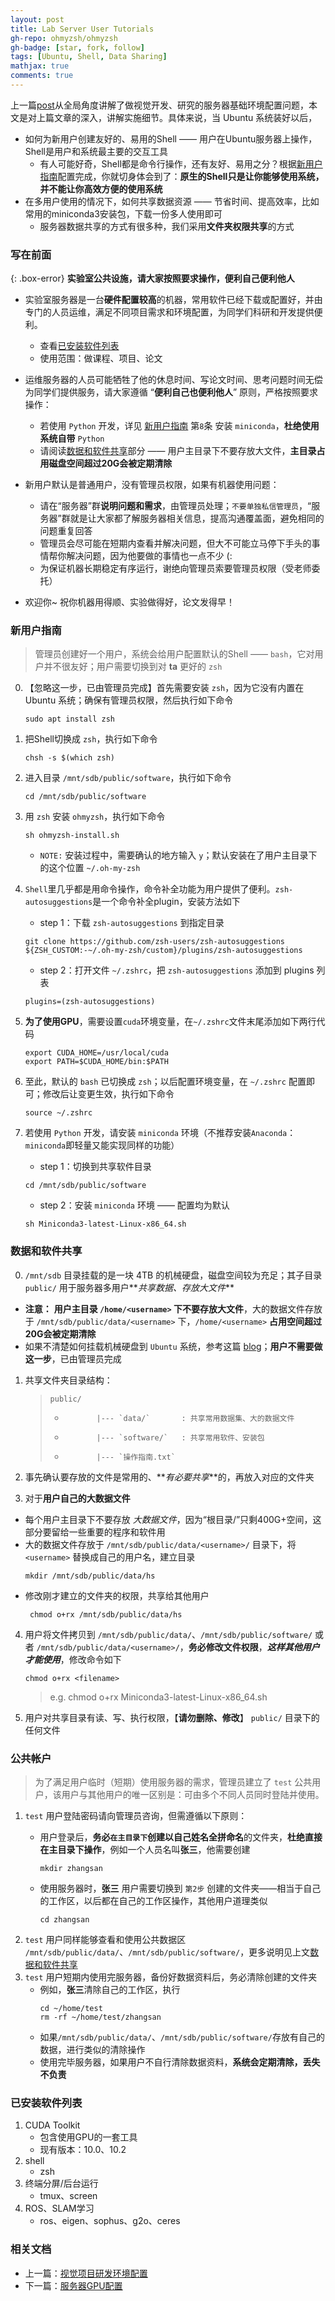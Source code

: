 ```yaml
---
layout: post
title: Lab Server User Tutorials
gh-repo: ohmyzsh/ohmyzsh
gh-badge: [star, fork, follow]
tags: [Ubuntu, Shell, Data Sharing]
mathjax: true
comments: true
---
```


上一篇[post](https://auniquesun.com/2020-06-26-basic-developing-environments-for-vision-project-and-research/)从全局角度讲解了做视觉开发、研究的服务器基础环境配置问题，本文是对上篇文章的深入，讲解实施细节。具体来说，当 Ubuntu 系统装好以后，
* 如何为新用户创建友好的、易用的Shell —— 用户在Ubuntu服务器上操作，Shell是用户和系统最主要的交互工具
    * 有人可能好奇，Shell都是命令行操作，还有友好、易用之分？根据[新用户指南](#新用户指南)配置完成，你就切身体会到了：**原生的Shell只是让你能够使用系统，并不能让你高效方便的使用系统**
* 在多用户使用的情况下，如何共享数据资源 —— 节省时间、提高效率，比如常用的miniconda3安装包，下载一份多人使用即可
    * 服务器数据共享的方式有很多种，我们采用**文件夹权限共享**的方式

### 写在前面

{: .box-error}
**实验室公共设施，请大家按照要求操作，便利自己便利他人** 

* 实验室服务器是一台**硬件配置较高**的机器，常用软件已经下载或配置好，并由专门的人员运维，满足不同项目需求和环境配置，为同学们科研和开发提供便利。
    * 查看[已安装软件列表](#已安装软件列表)
    * 使用范围：做课程、项目、论文

* 运维服务器的人员可能牺牲了他的休息时间、写论文时间、思考问题时间无偿为同学们提供服务，请大家遵循 “**便利自己也便利他人**” 原则，严格按照要求操作：
    * 若使用 `Python` 开发，详见 [新用户指南](#新用户指南) 第`8`条 安装 `miniconda`，**杜绝使用系统自带** `Python`  
    * 请阅读[数据和软件共享](#数据和软件共享)部分 —— 用户主目录下不要存放大文件，**主目录占用磁盘空间超过20G会被定期清除**

* 新用户默认是普通用户，没有管理员权限，如果有机器使用问题：
    * 请在“服务器”群**说明问题和需求**，由管理员处理；`不要单独私信管理员`，“服务器”群就是让大家都了解服务器相关信息，提高沟通覆盖面，避免相同的问题重复回答
    * 管理员会尽可能在短期内查看并解决问题，但大不可能立马停下手头的事情帮你解决问题，因为他要做的事情也一点不少 (:
    * 为保证机器长期稳定有序运行，谢绝向管理员索要管理员权限（受老师委托）

* 欢迎你~ 祝你机器用得顺、实验做得好，论文发得早！

### 新用户指南
> 管理员创建好一个用户，系统会给用户配置默认的Shell —— `bash`，它对用户并不很友好；用户需要切换到对 **ta** 更好的 `zsh`

0. 【忽略这一步，已由管理员完成】首先需要安装 `zsh`，因为它没有内置在 Ubuntu 系统；确保有管理员权限，然后执行如下命令
    ```shell
    sudo apt install zsh
    ```

1. 把Shell切换成 `zsh`，执行如下命令
    ```shell
    chsh -s $(which zsh)
    ```

2. 进入目录 `/mnt/sdb/public/software`，执行如下命令
    ```shell
    cd /mnt/sdb/public/software
    ```

3. 用 `zsh` 安装 `ohmyzsh`，执行如下命令
    ```shell
    sh ohmyzsh-install.sh
    ```
    * `NOTE:` 安装过程中，需要确认的地方输入 `y`；默认安装在了用户主目录下的这个位置 `~/.oh-my-zsh`

5. `Shell`里几乎都是用命令操作，命令补全功能为用户提供了便利。`zsh-autosuggestions`是一个命令补全plugin，安装方法如下
    * step 1：下载 `zsh-autosuggestions` 到指定目录
    ```shell
    git clone https://github.com/zsh-users/zsh-autosuggestions ${ZSH_CUSTOM:-~/.oh-my-zsh/custom}/plugins/zsh-autosuggestions
    ```
    * step 2：打开文件 `~/.zshrc`，把 `zsh-autosuggestions` 添加到 plugins 列表
    ```shell
    plugins=(zsh-autosuggestions)
    ```

5. **为了使用GPU**，需要设置`cuda`环境变量，在`~/.zshrc`文件末尾添加如下两行代码
    ```shell
    export CUDA_HOME=/usr/local/cuda
    export PATH=$CUDA_HOME/bin:$PATH
    ```
    
6. 至此，默认的 `bash` 已切换成 `zsh`；以后配置环境变量，在 `~/.zshrc` 配置即可；修改后让变更生效，执行如下命令
    ```shell
    source ~/.zshrc
    ```

7. 若使用 `Python` 开发，请安装 `miniconda` 环境（不推荐安装`Anaconda`：`miniconda`即轻量又能实现同样的功能）
    * step 1：切换到共享软件目录
    ```shell
    cd /mnt/sdb/public/software
    ```
    * step 2：安装 `miniconda` 环境 —— 配置均为默认
    ```shell
    sh Miniconda3-latest-Linux-x86_64.sh
    ```

<!-- 4. 【这一步可做可不做】改变 ohmyzsh 主题元素，执行如下命令
    ```shell
    vim ~/.zshrc
    ```
    * 找到 `ZSH_THEME=` 所在行，替换 `robbyrussell` 为 `pygmalion`
    ![](../img/zsh.png) -->

### 数据和软件共享
0. `/mnt/sdb` 目录挂载的是一块 4TB 的机械硬盘，磁盘空间较为充足；其子目录 `public/` 用于服务器多用户**_共享数据、存放大文件_**
* **注意：** **用户主目录 `/home/<username>` 下不要存放大文件**，大的数据文件存放于 `/mnt/sdb/public/data/<username>` 下，`/home/<username>` **占用空间超过20G会被定期清除**
* 如果不清楚如何挂载机械硬盘到 `Ubuntu` 系统，参考这篇 [blog](https://medium.com/@sh.tsang/partitioning-formatting-and-mounting-a-hard-drive-in-linux-ubuntu-18-04-324b7634d1e0)；**用户不需要做这一步**，已由管理员完成


1. 共享文件夹目录结构：
    > `public/`
    > -            |--- `data/`       : 共享常用数据集、大的数据文件
    > -            |--- `software/`   : 共享常用软件、安装包
    > -            |--- `操作指南.txt`

2. 事先确认要存放的文件是常用的、**_有必要共享_**的，再放入对应的文件夹

3. 对于**用户自己的大数据文件**
* 每个用户主目录下不要存放 _大数据文件_，因为“根目录/”只剩400G+空间，这部分要留给一些重要的程序和软件用
* 大的数据文件存放于 `/mnt/sdb/public/data/<username>/` 目录下，将 `<username>` 替换成自己的用户名，建立目录
    ```shell
    mkdir /mnt/sdb/public/data/hs
    ```
* 修改刚才建立的文件夹的权限，共享给其他用户
   ```shell
    chmod o+rx /mnt/sdb/public/data/hs
    ```

4. 用户将文件拷贝到 `/mnt/sdb/public/data/`、`/mnt/sdb/public/software/` 或者 `/mnt/sdb/public/data/<username>/`，**务必修改文件权限**，**_这样其他用户才能使用_**，修改命令如下
    ```shell
    chmod o+rx <filename>
    ```
    > e.g. chmod o+rx Miniconda3-latest-Linux-x86_64.sh

3. 用户对共享目录有读、写、执行权限，【**请勿删除、修改**】 `public/` 目录下的任何文件

### 公共帐户
> 为了满足用户临时（短期）使用服务器的需求，管理员建立了 `test` 公共用户，该用户与其他用户的唯一区别是：可由多个不同人员同时登陆并使用。

1. `test` 用户登陆密码请向管理员咨询，但需遵循以下原则：
    * 用户登录后，**务必`在主目录下`创建以自己姓名全拼命名**的文件夹，**杜绝直接在主目录下操作**，例如一个人员名叫**张三**，他需要创建
        ```shell
        mkdir zhangsan
        ```

    * 使用服务器时，**张三** 用户需要切换到 `第2步` 创建的文件夹——相当于自己的工作区，以后都在自己的工作区操作，其他用户道理类似
        ```shell
        cd zhangsan
        ```
2. `test` 用户同样能够查看和使用公共数据区 `/mnt/sdb/public/data/`、`/mnt/sdb/public/software/`，更多说明见上文[数据和软件共享](#数据和软件共享)
3. `test` 用户短期内使用完服务器，备份好数据资料后，务必清除创建的文件夹
    * 例如，**张三**清除自己的工作区，执行
        ```shell
        cd ~/home/test
        rm -rf ~/home/test/zhangsan
        ```
    * 如果`/mnt/sdb/public/data/`、`/mnt/sdb/public/software/`存放有自己的数据，进行类似的清除操作
    * 使用完毕服务器，如果用户不自行清除数据资料，**系统会定期清除，丢失不负责**

### 已安装软件列表
1. CUDA Toolkit
    * 包含使用GPU的一套工具
    * 现有版本：10.0、10.2
2. shell
    * zsh
2. 终端分屏/后台运行
    * tmux、screen
2. ROS、SLAM学习
    * ros、eigen、sophus、g2o、ceres


### 相关文档
* 上一篇：[视觉项目研发环境配置](https://auniquesun.com/2020-06-26-basic-developing-environments-for-vision-project-and-research/)
* 下一篇：[服务器GPU配置](https://auniquesun.com/2020-07-13-GPU-utility-settings/)
